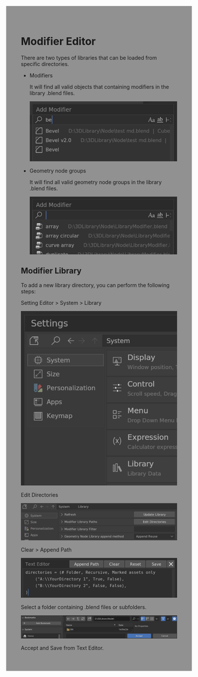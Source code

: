 <div style="background-color: #909190; padding: 40px;">

# Modifier Editor

There are two types of libraries that can be loaded from specific directories.
- Modifiers

    It will find all valid objects that containing modifiers in the library .blend files.

    ![](./img/bevel.png)

- Geometry node groups

    It will find all valid geometry node groups in the library .blend files.

    ![](./img/add_gn.png)

## Modifier Library
To add a new library directory, you can perform the following steps:

Setting Editor > System > Library

![](./img/setting_editor.png)

Edit Directories

![](./img/setting_editor2.png)

Clear > Append Path

![](./img/setting_editor3.png)

Select a folder containing .blend files or subfolders.

![](./img/setting_editor4.png)

Accept and Save from Text Editor.
